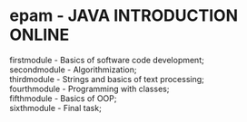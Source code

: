 # epam - JAVA INTRODUCTION ONLINE

firstmodule - Basics of software code development; <br/>
secondmodule - Algorithmization; <br/>
thirdmodule - Strings and basics of text processing; <br/>
fourthmodule - Programming with classes; <br/>
fifthmodule - Basics of OOP; <br/>
sixthmodule - Final task; <br/>